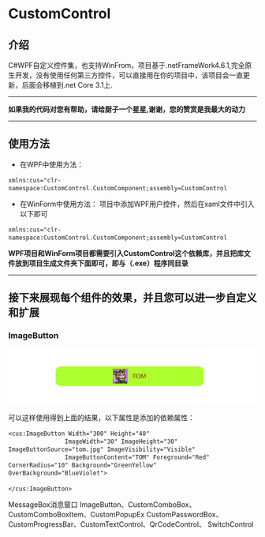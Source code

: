 ﻿# CustomControl
## 介绍
C#WPF自定义控件集，也支持WinFrom，项目基于.netFrameWork4.6.1,完全原生开发，没有使用任何第三方控件，可以直接用在你的项目中，该项目会一直更新，后面会移植到.net Core 3.1上.
***

**如果我的代码对您有帮助，请给厨子一个星星,谢谢，您的赞赏是我最大的动力**
***
## 使用方法
- 在WPF中使用方法：
```XAML
xmlns:cus="clr-namespace:CustomControl.CustomComponent;assembly=CustomControl
```
- 在WinForm中使用方法：
项目中添加WPF用户控件，然后在xaml文件中引入以下即可
```XAML
xmlns:cus="clr-namespace:CustomControl.CustomComponent;assembly=CustomControl
```
**WPF项目和WinForm项目都需要引入CustomControl这个依赖库，并且把库文件放到项目生成文件夹下面即可，即与（.exe）程序同目录**
***
## 接下来展现每个组件的效果，并且您可以进一步自定义和扩展
### ImageButton
![效果](Resource/Images/imageBtn.gif)

可以这样使用得到上面的结果，以下属性是添加的依赖属性：
```
<cus:ImageButton Width="300" Height="40" 
                ImageWidth="30" ImageHeight="30" ImageButtonSource="tom.jpg" ImageVisibility="Visible"
                ImageButtonContent="TOM" Foreground="Red" CornerRadius="10" Background="GreenYellow" OverBackground="BlueViolet">
    
</cus:ImageButton>
```

MessageBox消息窗口
ImageButton、CustomComboBox、CustomComboBoxItem、CustomPopupEx
CustomPasswordBox、CustomProgressBar、CustomTextControl、QrCodeControl、
SwitchControl
